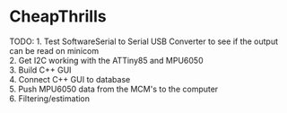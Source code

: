 # CheapThrills

TODO:
    1. Test SoftwareSerial to Serial USB Converter to see if the output can be read on minicom  
    2. Get I2C working with the ATTiny85 and MPU6050  
    3. Build C++ GUI  
    4. Connect C++ GUI to database  
    5. Push MPU6050 data from the MCM's to the computer  
    6. Filtering/estimation  
